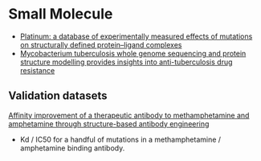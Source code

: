 # Small Molecule

- [Platinum: a database of experimentally measured effects of mutations on structurally defined protein–ligand complexes](http://doi.org/10.1093/nar/gku966)
- [Mycobacterium tuberculosis whole genome sequencing and protein structure modelling provides insights into anti-tuberculosis drug resistance](http://doi.org/10.1186/s12916-016-0575-9)


## Validation datasets

[Affinity improvement of a therapeutic antibody to methamphetamine and amphetamine through structure-based antibody engineering
](http://www.nature.com/articles/srep03673)

  - Kd / IC50 for a handful of mutations in a methamphetamine / amphetamine binding antibody.

